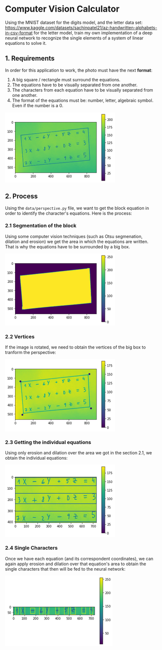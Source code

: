 # Computer Vision Calculator

Using the MNIST dataset for the digits model, and the letter data set: https://www.kaggle.com/datasets/sachinpatel21/az-handwritten-alphabets-in-csv-format for the letter model, train my own implementation of a deep neural network to recognize the single elements of a system of linear equations to solve it. 

## 1. Requirements

In order for this application to work, the photo must have the next **format**: 

1. A big square / rectangle must surround the equations. 
2. The equations have to be visually separated from one another. 
3. The characters from each equation have to be visually separated from one another. 
4. The format of the equations must be: number, letter, algebraic symbol. Even if the number is a 0. 

![Getting Started](./images/equation.png)

## 2. Process

Using the `data/perspective.py` file, we want to get the block equation in order to identify the character's equations. 
Here is the process: 

### 2.1 Segmentation of the block

Using some computer vision techniques (such as Otsu segmenation, dilation and erosion) we get the area in which the equations are written. That is why the equations have to be surrounded by a big box. 

![Getting Started](./images/mask.png)

### 2.2 Vertices

If the image is rotated, we need to obtain the vertices of the big box to tranform the perspective: 

![Getting Started](./images/vertices.png)


### 2.3 Getting the individual equations

Using only erosion and dilation over the area we got in the section 2.1, we obtain the individual equations: 

![Getting Started](./images/block_equations.png)

### 2.4 Single Characters

Once we have each equation (and its correspondent coordinates), we can again apply erosion and dilation over that equation's area to obtain the single characters that then will be fed to the neural network: 

![Getting Started](./images/single_equation.png)